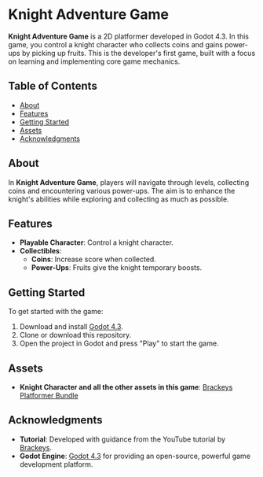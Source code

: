 # Knight Adventure Game

**Knight Adventure Game** is a 2D platformer developed in Godot 4.3. In this game, you control a knight character who collects coins and gains power-ups by picking up fruits. This is the developer's first game, built with a focus on learning and implementing core game mechanics.

## Table of Contents
- [About](#about)
- [Features](#features)
- [Getting Started](#getting-started)
- [Assets](#assets)
- [Acknowledgments](#acknowledgments)

## About
In **Knight Adventure Game**, players will navigate through levels, collecting coins and encountering various power-ups. The aim is to enhance the knight's abilities while exploring and collecting as much as possible.

## Features
- **Playable Character**: Control a knight character.
- **Collectibles**:
  - **Coins**: Increase score when collected.
  - **Power-Ups**: Fruits give the knight temporary boosts.
  
## Getting Started
To get started with the game:
1. Download and install [Godot 4.3](https://godotengine.org/download).
2. Clone or download this repository.
3. Open the project in Godot and press "Play" to start the game.

## Assets
- **Knight Character and all the other assets in this game**: [Brackeys Platformer Bundle](https://brackeysgames.itch.io/brackeys-platformer-bundle)

## Acknowledgments
- **Tutorial**: Developed with guidance from the YouTube tutorial by [Brackeys](https://youtu.be/LOhfqjmasi0?si=qS_Uf1q1v_KuJqMg).
- **Godot Engine**: [Godot 4.3](https://godotengine.org/) for providing an open-source, powerful game development platform.
